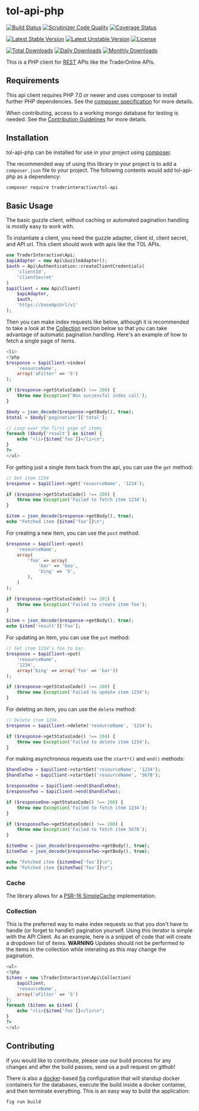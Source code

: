 # tol-api-php
[![Build Status](https://travis-ci.org/traderinteractive/tol-api-php.svg?branch=master)](https://travis-ci.org/traderinteractive/tol-api-php)
[![Scrutinizer Code Quality](https://scrutinizer-ci.com/g/traderinteractive/tol-api-php/badges/quality-score.png?b=master)](https://scrutinizer-ci.com/g/traderinteractive/tol-api-php/?branch=master)
[![Coverage Status](https://coveralls.io/repos/github/traderinteractive/tol-api-php/badge.svg?branch=master)](https://coveralls.io/github/traderinteractive/tol-api-php?branch=master)

[![Latest Stable Version](https://poser.pugx.org/traderinteractive/tol-api/v/stable)](https://packagist.org/packages/traderinteractive/tol-api)
[![Latest Unstable Version](https://poser.pugx.org/traderinteractive/tol-api/v/unstable)](https://packagist.org/packages/traderinteractive/tol-api)
[![License](https://poser.pugx.org/traderinteractive/tol-api/license)](https://packagist.org/packages/traderinteractive/tol-api)

[![Total Downloads](https://poser.pugx.org/traderinteractive/tol-api/downloads)](https://packagist.org/packages/traderinteractive/tol-api)
[![Daily Downloads](https://poser.pugx.org/traderinteractive/tol-api/d/daily)](https://packagist.org/packages/traderinteractive/tol-api)
[![Monthly Downloads](https://poser.pugx.org/traderinteractive/tol-api/d/monthly)](https://packagist.org/packages/traderinteractive/tol-api)

This is a PHP client for [REST](http://en.wikipedia.org/wiki/Representational_state_transfer) APIs like the TraderOnline APIs.

## Requirements

This api client requires PHP 7.0 or newer and uses composer to install further PHP dependencies.  See the [composer specification](composer.json) for more details.

When contributing, access to a working mongo database for testing is needed.  See the [Contribution Guidelines](.github/CONTRIBUTING.md) for more details.

## Installation

tol-api-php can be installed for use in your project using [composer](http://getcomposer.org).

The recommended way of using this library in your project is to add a `composer.json` file to your project.  The following contents would add tol-api-php as a dependency:

```sh
composer require traderinteractive/tol-api
```

## Basic Usage

The basic guzzle client, without caching or automated pagination handling is mostly easy to work with.

To instantiate a client, you need the guzzle adapter, client id, client secret, and API url.  This client should work with apis like the TOL APIs.
```php
use TraderInteractive\Api;
$apiAdapter = new Api\GuzzleAdapter();
$auth = Api\Authentication::createClientCredentials(
    'clientId',
    'clientSecret'
)
$apiClient = new Api\Client(
    $apiAdapter,
    $auth,
    'https://baseApiUrl/v1'
);
```

Then you can make index requests like below, although it is recommended to take a look at the [Collection](#collection) section below so that you can take advantage of automatic pagination handling.  Here's an example of how to fetch a single page of items.
```php
<li>
<?php
$response = $apiClient->index(
    'resourceName',
    array('aFilter' => '5')
);

if ($response->getStatusCode() !== 200) {
    throw new Exception('Non successful index call');
}

$body = json_decode($response->getBody(), true);
$total = $body['pagination']['total'];

// Loop over the first page of items
foreach ($body['result'] as $item) {
    echo "<li>{$item['foo']}</li>\n";
}
?>
</ul>
```

For getting just a single item back from the api, you can use the `get` method:
```php
// Get item 1234
$response = $apiClient->get('resourceName', '1234');

if ($response->getStatusCode() !== 200) {
    throw new Exception('Failed to fetch item 1234');
}

$item = json_decode($response->getBody(), true);
echo "Fetched item {$item['foo']}\n";
```

For creating a new item, you can use the `post` method:
```php
$response = $apiClient->post(
    'resourceName',
    array(
        'foo' => array(
            'bar' => 'boo',
            'bing' => '5',
        ),
    )
);

if ($response->getStatusCode() !== 201) {
    throw new Exception('Failed to create item foo');
}

$item = json_decode($response->getBody(), true);
echo $item['result']['foo'];
```

For updating an item, you can use the `put` method:
```php
// Set item 1234's foo to bar.
$response = $apiClient->put(
    'resourceName',
    '1234',
    array('bing' => array('foo' => 'bar'))
);

if ($response->getStatusCode() !== 200) {
    throw new Exception('Failed to update item 1234');
}
```

For deleting an item, you can use the `delete` method:
```php
// Delete item 1234.
$response = $apiClient->delete('resourceName', '1234');

if ($response->getStatusCode() !== 204) {
    throw new Exception('Failed to delete item 1234');
}
```

For making asynchronous requests use the `start*()` and `end()` methods:
```php
$handleOne = $apiClient->startGet('resourceName', '1234');
$handleTwo = $apiClient->startGet('resourceName', '5678');

$responseOne = $apiClient->end($handleOne);
$responseTwo = $apiClient->end($handleTwo);

if ($responseOne->getStatusCode() !== 200) {
    throw new Exception('Failed to fetch item 1234');
}

if ($responseTwo->getStatusCode() !== 200) {
    throw new Exception('Failed to fetch item 5678');
}

$itemOne = json_decode($responseOne->getBody(), true);
$itemTwo = json_decode($responseTwo->getBody(), true);

echo "Fetched item {$itemOne['foo']}\n";
echo "Fetched item {$itemTwo['foo']}\n";
```

### Cache
The library allows for a [PSR-16 SimpleCache](https://www.php-fig.org/psr/psr-16/) implementation.

### Collection

This is the preferred way to make index requests so that you don't have to handle (or forget to handle!) pagination yourself.  Using this iterator is simple with the API Client.  As an example, here is a snippet of code that will create a dropdown list of items.
**WARNING** Updates should not be performed to the items in the collection while interating as this may change the pagination.
```php
<ul>
<?php
$items = new \TraderInteractive\Api\Collection(
    $apiClient,
    'resourceName',
    array('aFilter' => '5')
);
foreach ($items as $item) {
    echo "<li>{$item['foo']}</li>\n";
}
?>
</ul>
```

## Contributing

If you would like to contribute, please use our build process for any changes and after the build passes, send us a pull request on github!

There is also a [docker](http://www.docker.com/)-based [fig](http://www.fig.sh/) configuration that will standup docker containers for the databases, execute the build inside a docker container, and then terminate everything.  This is an easy way to build the application:
```sh
fig run build
```
